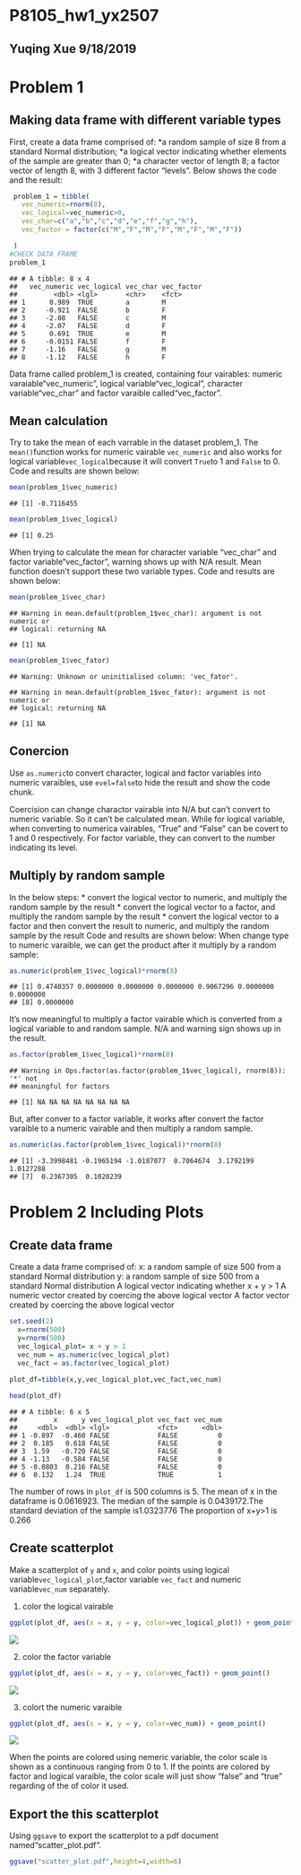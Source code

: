 P8105\_hw1\_yx2507
================

## Yuqing Xue 9/18/2019

# Problem 1

## Making data frame with different variable types

First, create a data frame comprised of: *a random sample of size 8 from
a standard Normal distribution; *a logical vector indicating whether
elements of the sample are greater than 0; \*a character vector of
length 8; a factor vector of length 8, with 3 different factor “levels”.
Below shows the code and the result:

``` r
 problem_1 = tibble(
   vec_numeric=rnorm(8),
   vec_logical=vec_numeric>0,
   vec_char=c("a","b","c","d","e","f","g","h"),
   vec_factor = factor(c("M","F","M","F","M","F","M","F"))

 ) 
#CHECK DATA FRAME
problem_1
```

    ## # A tibble: 8 x 4
    ##   vec_numeric vec_logical vec_char vec_factor
    ##         <dbl> <lgl>       <chr>    <fct>     
    ## 1      0.989  TRUE        a        M         
    ## 2     -0.921  FALSE       b        F         
    ## 3     -2.08   FALSE       c        M         
    ## 4     -2.07   FALSE       d        F         
    ## 5      0.691  TRUE        e        M         
    ## 6     -0.0151 FALSE       f        F         
    ## 7     -1.16   FALSE       g        M         
    ## 8     -1.12   FALSE       h        F

Data frame called problem\_1 is created, containing four vairables:
numeric varaiable“vec\_numeric”, logical variable“vec\_logical”,
character variable“vec\_char” and factor varaible called“vec\_factor”.

## Mean calculation

Try to take the mean of each varrable in the dataset problem\_1. The
`mean()`function works for numeric vairable `vec_numeric` and also works
for logical variable`vec_logical`because it will convert `True`to 1 and
`False` to 0. Code and results are shown below:

``` r
mean(problem_1$vec_numeric)
```

    ## [1] -0.7116455

``` r
mean(problem_1$vec_logical)
```

    ## [1] 0.25

When trying to calculate the mean for character variable “vec\_char” and
factor variable“vec\_factor”, warning shows up with N/A result. Mean
function doesn’t support these two variable types. Code and results are
shown
    below:

``` r
mean(problem_1$vec_char)
```

    ## Warning in mean.default(problem_1$vec_char): argument is not numeric or
    ## logical: returning NA

    ## [1] NA

``` r
mean(problem_1$vec_fator)
```

    ## Warning: Unknown or uninitialised column: 'vec_fator'.

    ## Warning in mean.default(problem_1$vec_fator): argument is not numeric or
    ## logical: returning NA

    ## [1] NA

## Conercion

Use `as.numeric`to convert character, logical and factor variables into
numeric varaibles, use `evel=false`to hide the result and show the code
chunk.

Coercision can change charactor vairable into N/A but can’t convert to
numeric variable. So it can’t be calculated mean. While for logical
variable, when converting to numerica vairables, “True” and “False” can
be covert to 1 and 0 respectively. For factor variable, they can convert
to the number indicating its level.

## Multiply by random sample

In the below steps: \* convert the logical vector to numeric, and
multiply the random sample by the result \* convert the logical vector
to a factor, and multiply the random sample by the result \* convert the
logical vector to a factor and then convert the result to numeric, and
multiply the random sample by the result Code and results are shown
below: When change type to numeric varaible, we can get the product
after it multiply by a random
    sample:

``` r
as.numeric(problem_1$vec_logical)*rnorm(8)
```

    ## [1] 0.4740357 0.0000000 0.0000000 0.0000000 0.9067296 0.0000000 0.0000000
    ## [8] 0.0000000

It’s now meaningful to multiply a factor vairable which is converted
from a logical variable to and random sample. N/A and warning sign shows
up in the
    result.

``` r
as.factor(problem_1$vec_logical)*rnorm(8)
```

    ## Warning in Ops.factor(as.factor(problem_1$vec_logical), rnorm(8)): '*' not
    ## meaningful for factors

    ## [1] NA NA NA NA NA NA NA NA

But, after conver to a factor variable, it works after convert the
factor varaible to a numeric vairable and then multiply a random
    sample.

``` r
as.numeric(as.factor(problem_1$vec_logical))*rnorm(8)
```

    ## [1] -3.3998481 -0.1965194 -1.0187077  0.7064674  3.1792199  1.0127288
    ## [7]  0.2367305  0.1020239

# Problem 2 Including Plots

## Create data frame

Create a data frame comprised of: x: a random sample of size 500 from a
standard Normal distribution y: a random sample of size 500 from a
standard Normal distribution A logical vector indicating whether x + y
\> 1 A numeric vector created by coercing the above logical vector A
factor vector created by coercing the above logical vector

``` r
set.seed(2)
  x=rnorm(500)
  y=rnorm(500)
  vec_logical_plot= x + y > 1
  vec_num = as.numeric(vec_logical_plot)
  vec_fact = as.factor(vec_logical_plot)
  
plot_df=tibble(x,y,vec_logical_plot,vec_fact,vec_num)

head(plot_df)
```

    ## # A tibble: 6 x 5
    ##         x      y vec_logical_plot vec_fact vec_num
    ##     <dbl>  <dbl> <lgl>            <fct>      <dbl>
    ## 1 -0.897  -0.460 FALSE            FALSE          0
    ## 2  0.185   0.618 FALSE            FALSE          0
    ## 3  1.59   -0.720 FALSE            FALSE          0
    ## 4 -1.13   -0.584 FALSE            FALSE          0
    ## 5 -0.0803  0.216 FALSE            FALSE          0
    ## 6  0.132   1.24  TRUE             TRUE           1

The number of rows in `plot_df` is 500 columns is 5. The mean of x in
the dataframe is 0.0616923. The median of the sample is 0.0439172.The
standard deviation of the sample is1.0323776 The proportion of x+y\>1 is
0.266

## Create scatterplot

Make a scatterplot of `y` and `x`, and color points using logical
variable`vec_logical_plot`,factor variable `vec_fact` and numeric
variable`vec_num` separately.

1.  color the logical
vairable

<!-- end list -->

``` r
ggplot(plot_df, aes(x = x, y = y, color=vec_logical_plot)) + geom_point()
```

![](p8105_hw1_yx2507_files/figure-gfm/unnamed-chunk-10-1.png)<!-- -->

2.  color the factor variable

<!-- end list -->

``` r
ggplot(plot_df, aes(x = x, y = y, color=vec_fact)) + geom_point()
```

![](p8105_hw1_yx2507_files/figure-gfm/unnamed-chunk-11-1.png)<!-- -->

3.  colort the numeric varaible

<!-- end list -->

``` r
ggplot(plot_df, aes(x = x, y = y, color=vec_num)) + geom_point()
```

![](p8105_hw1_yx2507_files/figure-gfm/unnamed-chunk-12-1.png)<!-- -->

When the points are colored using nemeric variable, the color scale is
shown as a continuous ranging from 0 to 1. If the points are colored by
factor and logical varaible, the color scale will just show “false” and
“true” regarding of the of color it used.

## Export the this scatterplot

Using `ggsave` to export the scatterplot to a pdf document
named“scatter\_plot.pdf”.

``` r
ggsave("scatter_plot.pdf",height=4,width=6)
```
